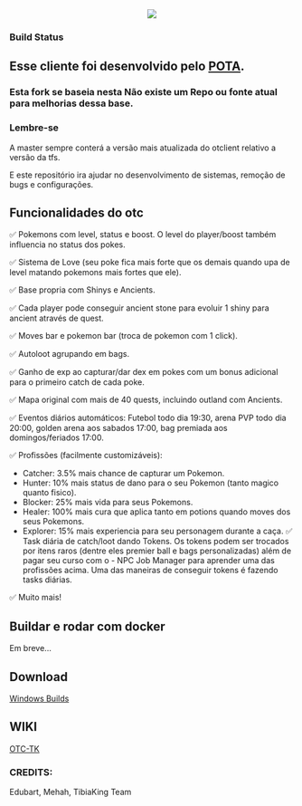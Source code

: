 <center>
<a href="https://www.tibiaking.com"><img src="https://user-images.githubusercontent.com/74227915/219124653-caccb04f-e858-4e81-b8be-c94ffbd3f276.png"/>
</center></a>

### Build Status

## Esse cliente foi desenvolvido pelo [POTA](https://pokedashpota.vercel.app/pt).
### Esta fork se baseia nesta Não existe um Repo ou fonte atual para melhorias dessa base.
### Lembre-se
A master sempre conterá a versão mais atualizada do otclient relativo a versão da tfs.

E este repositório ira ajudar no desenvolvimento de sistemas, remoção de bugs e configurações.

## Funcionalidades do otc
✅ Pokemons com level, status e boost. O level do player/boost também influencia no status dos pokes.

✅ Sistema de Love (seu poke fica mais forte que os demais quando upa de level matando pokemons mais fortes que ele).

✅ Base propria com Shinys e Ancients.

✅ Cada player pode conseguir ancient stone para evoluir 1 shiny para ancient através de quest.

✅ Moves bar e pokemon bar (troca de pokemon com 1 click).

✅ Autoloot agrupando em bags.

✅ Ganho de exp ao capturar/dar dex em pokes com um bonus adicional para o primeiro catch de cada poke.

✅ Mapa original com mais de 40 quests, incluindo outland com Ancients.

✅ Eventos diários automáticos: Futebol todo dia 19:30, arena PVP todo dia 20:00, golden arena aos sabados 17:00, bag premiada aos domingos/feriados 17:00.

✅ Profissões (facilmente customizáveis):

- Catcher: 3.5% mais chance de capturar um Pokemon.
- Hunter: 10% mais status de dano para o seu Pokemon (tanto magico quanto fisico).
- Blocker: 25% mais vida para seus Pokemons.
- Healer: 100% mais cura que aplica tanto em potions quando moves dos seus Pokemons.
- Explorer: 15% mais experiencia para seu personagem durante a caça.
✅ Task diária de catch/loot dando Tokens. Os tokens podem ser trocados por itens raros (dentre eles premier ball e bags personalizadas) além de pagar seu curso com o - NPC Job Manager para aprender uma das profissões acima. Uma das maneiras de conseguir tokens é fazendo tasks diárias.

✅ Muito mais!

## Buildar e rodar com docker
Em breve...

## Download
[Windows Builds](https://github.com/TheTibiaking/tfs-pokemon-tibiaking/releases)

## WIKI
[OTC-TK](https://github.com/TheTibiaking/tfs-pokemon-tibiaking/wiki)

### CREDITS:
Edubart, Mehah, TibiaKing Team
